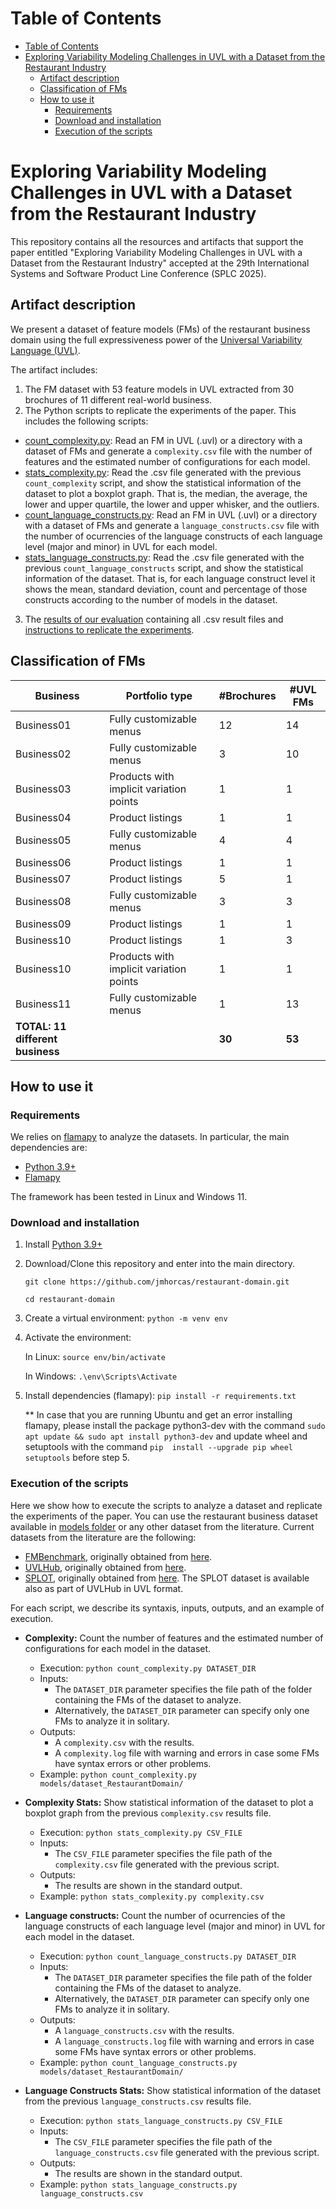 # Table of Contents
- [Table of Contents](#table-of-contents)
- [Exploring Variability Modeling Challenges in UVL with a Dataset from the Restaurant Industry](#exploring-variability-modeling-challenges-in-uvl-with-a-dataset-from-the-restaurant-industry)
  - [Artifact description](#artifact-description)
  - [Classification of FMs](#classification-of-fms)
  - [How to use it](#how-to-use-it)
    - [Requirements](#requirements)
    - [Download and installation](#download-and-installation)
    - [Execution of the scripts](#execution-of-the-scripts)
  
  
# Exploring Variability Modeling Challenges in UVL with a Dataset from the Restaurant Industry
This repository contains all the resources and artifacts that support the paper entitled "Exploring Variability Modeling Challenges in UVL with a Dataset from the Restaurant Industry" accepted at the 29th International Systems and Software Product Line Conference (SPLC 2025).


## Artifact description
We present a dataset of feature models (FMs) of the restaurant business domain using the full expressiveness power of the [Universal Variability Language (UVL)](https://universal-variability-language.github.io/).

The artifact includes:
1. The FM dataset with 53 feature models in UVL extracted from 30 brochures of 11 different real-world business.
2. The Python scripts to replicate the experiments of the paper. This includes the following scripts:
  - [count_complexity.py](count_complexity.py): Read an FM in UVL (.uvl) or a directory with a dataset of FMs and generate a `complexity.csv` file with the number of features and the estimated number of configurations for each model.
  - [stats_complexity.py](stats_complexity.py): Read the .csv file generated with the previous `count_complexity` script, and show the statistical information of the dataset to plot a boxplot graph. That is, the median, the average, the lower and upper quartile, the lower and upper whisker, and the outliers.
  - [count_language_constructs.py](count_language_constructs.py): Read an FM in UVL (.uvl) or a directory with a dataset of FMs and generate a `language_constructs.csv` file with the number of ocurrencies of the language constructs of each language level (major and minor) in UVL for each model.
  - [stats_language_constructs.py](stats_language_constructs.py): Read the .csv file generated with the previous `count_language_constructs` script, and show the statistical information of the dataset. That is, for each language construct level it shows the mean, standard deviation, count and percentage of those constructs according to the number of models in the dataset.
3. The [results of our evaluation](evaluation/) containing all .csv result files and [instructions to replicate the experiments](#execution-of-the-scripts).


## Classification of FMs

| Business   |  Portfolio type                         | #Brochures | #UVL FMs | 
| ---------- | --------------------------------------- | ---------- | -------- | 
| Business01 | Fully customizable menus                | 12         | 14       | 
| Business02 | Fully customizable menus                | 3          | 10       | 
| Business03 | Products with implicit variation points | 1          | 1        |
| Business04 | Product listings                        | 1          | 1        | 
| Business05 | Fully customizable menus                | 4          | 4        | 
| Business06 | Product listings                        | 1          | 1        | 
| Business07 | Product listings                        | 5          | 1        | 
| Business08 | Fully customizable menus                | 3          | 3        | 
| Business09 | Product listings                        | 1          | 1        | 
| Business10 | Product listings                        | 1          | 3        | 
| Business10 | Products with implicit variation points | 1          | 1        | 
| Business11 | Fully customizable menus                | 1          | 13       | 
| **TOTAL: 11 different business**  |                  | **30**     | **53**   | 

## How to use it

### Requirements
We relies on [flamapy](https://flamapy.github.io/) to analyze the datasets.
In particular, the main dependencies are:

- [Python 3.9+](https://www.python.org/)
- [Flamapy](https://flamapy.github.io/)

The framework has been tested in Linux and Windows 11.


### Download and installation
1. Install [Python 3.9+](https://www.python.org/)
2. Download/Clone this repository and enter into the main directory.

    `git clone https://github.com/jmhorcas/restaurant-domain.git`

    `cd restaurant-domain`

3. Create a virtual environment: `python -m venv env`
4. Activate the environment: 
   
   In Linux: `source env/bin/activate`

   In Windows: `.\env\Scripts\Activate`

5. Install dependencies (flamapy): `pip install -r requirements.txt`
     
    ** In case that you are running Ubuntu and get an error installing flamapy, please install the package python3-dev with the command `sudo apt update && sudo apt install python3-dev` and update wheel and setuptools with the command `pip  install --upgrade pip wheel setuptools` before step 5.


### Execution of the scripts
Here we show how to execute the scripts to analyze a dataset and replicate the experiments of the paper.
You can use the restaurant business dataset available in [models folder](models/dataset_RestaurantDomain/) or any other dataset from the literature. Current datasets from the literature are the following:
- [FMBenchmark](models/dataset_FMBenchmark/), originally obtained from [here](https://github.com/SoftVarE-Group/feature-model-benchmark/tree/master).
- [UVLHub](models/dataset_UVLHub_2025_03_31/), originally obtained from [here](https://www.uvlhub.io/).
- [SPLOT](models/dataset_SPLOT/), originally obtained from [here](http://uvlhub.io/doi/10.5281/zenodo.12697473). The SPLOT dataset is available also as part of UVLHub in UVL format.

For each script, we describe its syntaxis, inputs, outputs, and an example of execution.

- **Complexity:** Count the number of features and the estimated number of configurations for each model in the dataset.
  
  - Execution: `python count_complexity.py DATASET_DIR`
  - Inputs: 
    - The `DATASET_DIR` parameter specifies the file path of the folder containing the FMs of the dataset to analyze.
    - Alternatively, the `DATASET_DIR` parameter can specify only one FMs to analyze it in solitary.
  - Outputs:
    - A `complexity.csv` with the results.
    - A `complexity.log` file with warning and errors in case some FMs have syntax errors or other problems.
  - Example: `python count_complexity.py models/dataset_RestaurantDomain/`

- **Complexity Stats:** Show statistical information of the dataset to plot a boxplot graph from the previous `complexity.csv` results file.
  
  - Execution: `python stats_complexity.py CSV_FILE`
  - Inputs: 
    - The `CSV_FILE` parameter specifies the file path of the `complexity.csv` file generated with the previous script.
  - Outputs:
    - The results are shown in the standard output.
  - Example: `python stats_complexity.py complexity.csv`

- **Language constructs:** Count the number of ocurrencies of the language constructs of each language level (major and minor) in UVL for each model in the dataset.
  
  - Execution: `python count_language_constructs.py DATASET_DIR`
  - Inputs: 
    - The `DATASET_DIR` parameter specifies the file path of the folder containing the FMs of the dataset to analyze.
    - Alternatively, the `DATASET_DIR` parameter can specify only one FMs to analyze it in solitary.
  - Outputs:
    - A `language_constructs.csv` with the results.
    - A `language_constructs.log` file with warning and errors in case some FMs have syntax errors or other problems.
  - Example: `python count_language_constructs.py models/dataset_RestaurantDomain/`

- **Language Constructs Stats:** Show statistical information of the dataset from the previous `language_constructs.csv` results file.
  
  - Execution: `python stats_language_constructs.py CSV_FILE`
  - Inputs: 
    - The `CSV_FILE` parameter specifies the file path of the `language_constructs.csv` file generated with the previous script.
  - Outputs:
    - The results are shown in the standard output.
  - Example: `python stats_language_constructs.py language_constructs.csv`